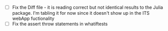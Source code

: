 - [ ] Fix the Diff file - it is reading correct but not identical results to the Julia package. I'm tabling it for now since it doesn't show up in the ITS webApp fuctionality
- [ ] Fix the assert throw statements in whatiftests